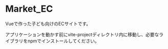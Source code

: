 # Market_EC
Vueで作った子ども向けのECサイトです。

アプリケーションを動かす前にvite-projectディレクトリ内に移動し、必要なライブラリをnpmでインストールしてください。
